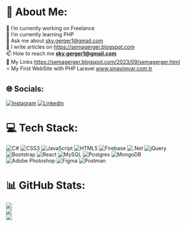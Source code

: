 # 💫 About Me:
🔭 I’m currently working on Freelance<br>
🌱 I’m currently learning PHP<br>
💬 Ask me about sky.gerger1@gmail.com<br>
📝 I write articles on https://semagerger.blogspot.com <br>
📫 How to reach me **sky.gerger1@gmail.com** <br>
🌱 My Links https://semagerger.blogspot.com/2023/09/semagerger.html <br>
⭐ My First WebSite with PHP Laravel www.sinavimvar.com.tr
## 🌐 Socials:
[![Instagram](https://img.shields.io/badge/Instagram-%23E4405F.svg?logo=Instagram&logoColor=white)](https://instagram.com/semoist) [![LinkedIn](https://img.shields.io/badge/LinkedIn-%230077B5.svg?logo=linkedin&logoColor=white)](https://linkedin.com/in/SemaGerger) 

# 💻 Tech Stack:
![C#](https://img.shields.io/badge/c%23-%23239120.svg?style=for-the-badge&logo=c-sharp&logoColor=white) ![CSS3](https://img.shields.io/badge/css3-%231572B6.svg?style=for-the-badge&logo=css3&logoColor=white) ![JavaScript](https://img.shields.io/badge/javascript-%23323330.svg?style=for-the-badge&logo=javascript&logoColor=%23F7DF1E) ![HTML5](https://img.shields.io/badge/html5-%23E34F26.svg?style=for-the-badge&logo=html5&logoColor=white) ![Firebase](https://img.shields.io/badge/firebase-%23039BE5.svg?style=for-the-badge&logo=firebase) ![.Net](https://img.shields.io/badge/.NET-5C2D91?style=for-the-badge&logo=.net&logoColor=white) ![jQuery](https://img.shields.io/badge/jquery-%230769AD.svg?style=for-the-badge&logo=jquery&logoColor=white) ![Bootstrap](https://img.shields.io/badge/bootstrap-%23563D7C.svg?style=for-the-badge&logo=bootstrap&logoColor=white) ![React](https://img.shields.io/badge/react-%2320232a.svg?style=for-the-badge&logo=react&logoColor=%2361DAFB) ![MySQL](https://img.shields.io/badge/mysql-%2300f.svg?style=for-the-badge&logo=mysql&logoColor=white) ![Postgres](https://img.shields.io/badge/postgres-%23316192.svg?style=for-the-badge&logo=postgresql&logoColor=white) ![MongoDB](https://img.shields.io/badge/MongoDB-%234ea94b.svg?style=for-the-badge&logo=mongodb&logoColor=white) ![Adobe Photoshop](https://img.shields.io/badge/adobephotoshop-%2331A8FF.svg?style=for-the-badge&logo=adobephotoshop&logoColor=white) ![Figma](https://img.shields.io/badge/figma-%23F24E1E.svg?style=for-the-badge&logo=figma&logoColor=white) ![Postman](https://img.shields.io/badge/Postman-FF6C37?style=for-the-badge&logo=postman&logoColor=white)

# 📊 GitHub Stats:
![](https://github-readme-stats.vercel.app/api?username=SemaGerger&theme=dark&hide_border=false&include_all_commits=false&count_private=false)<br/>
![](https://github-readme-streak-stats.herokuapp.com/?user=SemaGerger&theme=dark&hide_border=false)<br/>
![](https://github-readme-stats.vercel.app/api/top-langs/?username=SemaGerger&theme=dark&hide_border=false&include_all_commits=false&count_private=false&layout=compact)

